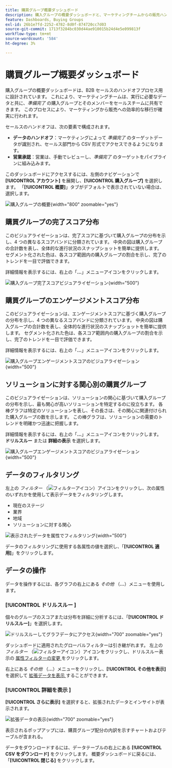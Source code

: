 ```yaml
---
title: 購買グループ概要ダッシュボード
description: 購入グループの概要ダッシュボードと、マーケティングチームからの販売ハンドオフを有効にする方法について説明します。
feature: Dashboards, Buying Groups
exl-id: 26b1e7fd-2252-4782-8d0f-874720cc7d03
source-git-commit: 1713f3284bc030d44ae910015b24d4e5e099813f
workflow-type: tm+mt
source-wordcount: '584'
ht-degree: 3%

---
```


# 購買グループ概要ダッシュボード

購入グループの概要ダッシュボードは、B2B セールスのハンドオフプロセス用に設計されています。 これにより、マーケティングチームは、実行に必要なデータと共に、_準備完了_ の購入グループとそのメンバーをセールスチームに共有できます。 このプロセスにより、マーケティングから販売への効率的な移行が確実に行われます。

セールスのハンドオフは、次の要素で構成されます。

* **データのハンドオフ**：マーケティングによって _準備完了_ のターゲットデータが識別され、セールス部門から CSV 形式でアクセスできるようになります。 
* **営業承認**：営業は、手動でレビューし、_準備完了_ のターゲットをパイプラインに組み込みます。

このダッシュボードにアクセスするには、左側のナビゲーションで **[!UICONTROL アカウント]** を展開し、**[!UICONTROL 購入グループ]** を選択します。 「**[!UICONTROL 概要]**」タブがデフォルトで表示されていない場合は、選択します。

![ 購入グループの概要 ](./assets/buying-groups-overview.png){width="800" zoomable="yes"}
<!--
## Buying Group Status

Gain insights into your buying groups' progression with the Buying Group Status view. This visualization showcases the distribution of your buying groups categorized by their most recent status update within a specified time frame.

![Buying Groups overview](./assets/buying-groups-overview.png){width="800" zoomable="yes"}

**[!UICONTROL Status]** (y-axis): Track the journey of buying groups through various stages.
**[!UICONTROL Number of Buying Groups]** (x-axis): Quantify the number of buying groups at each status, providing a clear metric of your funnel's health and activity.

To generate a shareable PDF of your current view, click **[!UICONTROL Export]** at the top-right corner of the page. -->

## 購買グループの完了スコア分布

このビジュアライゼーションは、完了スコアに基づいて購入グループの分布を示し、4 つの異なるスコアバンドに分類されています。 中央の図は購入グループの合計数を表し、全体的な進行状況のスナップショットを簡単に提供します。 セグメント化された色は、各スコア範囲内の購入グループの割合を示し、完了のトレンドを一目で評価できます。

詳細情報を表示するには、右上の「**...**」メニューアイコンをクリックします。

![ 購入グループ完了スコアビジュアライゼーション ](./assets/buying-group-completion-score-chart.png){width="500"}

## 購買グループのエンゲージメントスコア分布

このビジュアライゼーションは、エンゲージメントスコアに基づく購入グループの分布を示し、4 つの異なるスコアバンドに分類されています。 中央の図は購入グループの合計数を表し、全体的な進行状況のスナップショットを簡単に提供します。 セグメント化された色は、各スコア範囲内の購入グループの割合を示し、完了のトレンドを一目で評価できます。

詳細情報を表示するには、右上の「**...**」メニューアイコンをクリックします。

![ 購入グループエンゲージメントスコアのビジュアライゼーション ](./assets/buying-group-completion-score-chart.png){width="500"}

## ソリューションに対する関心別の購買グループ

このビジュアライゼーションは、ソリューションの関心に基づいて購入グループの分布を示し、最も関心が高いソリューションを特定するのに役立ちます。 各棒グラフは特定のソリューションを表し、その長さは、その関心に関連付けられた購入グループの数を示します。 この棒グラフは、ソリューションの需要のトレンドを明確かつ迅速に把握します。

詳細情報を表示するには、右上の「**...**」メニューアイコンをクリックします。 **ドリルスルー** または **詳細の表示** を選択します。

![ 購入グループエンゲージメントスコアのビジュアライゼーション ](./assets/buying-group-by-solution-interest-chart.png){width="500"}

## データのフィルタリング

左上の _フィルター_ （![ フィルターアイコン ](../assets/do-not-localize/icon-filter.svg)）アイコンをクリックし、次の属性のいずれかを使用して表示データをフィルタリングします。

* 現在のステージ
* 業界
* 地域
* ソリューションに対する関心

![ 表示されたデータを属性でフィルタリング ](./assets/buying-group-overview-filters.png){width="500"}

データのフィルタリングに使用する各属性の値を選択し、「**[!UICONTROL 適用]**」をクリックします。

## データの操作

データを操作するには、各グラフの右上にある _その他_ （**...**）メニューを使用します。

### [!UICONTROL  ドリルスルー ]

個々のグループのスコアまたは分布を詳細に分析するには、「**[!UICONTROL ドリルスルー]**」を選択します。

![ ドリルスルーしてグラフデータにアクセス ](./assets/buying-group-completion-score-drill-through-view.png){width="700" zoomable="yes"}

ダッシュボードに適用されたグローバルフィルターは引き継がれます。 左上の _フィルター_ （![ フィルターアイコン ](../assets/do-not-localize/icon-filter.svg)）アイコンをクリックし、ドリルスルー表示の [ 属性フィルターの変更 ](#filter-the-data) をクリックします。

右上にある _その他_ （**...**）メニューをクリックし、**[!UICONTROL その他を表示]** を選択して [ 拡張データを表示 ](#view-more) することができます。

### [!UICONTROL  詳細を表示 ]

**[!UICONTROL さらに表示]** を選択すると、拡張されたデータとインサイトが表示されます。

![ 拡張データの表示 ](./assets/buying-group-engagement-score-view-more.png){width="700" zoomable="yes"}

表示されるポップアップには、購買グループ配分の内訳を示すチャートおよびテーブルが含まれる。

データをダウンロードするには、データテーブルの右上にある **[!UICONTROL CSV をダウンロード]** をクリックします。 概要ダッシュボードに戻るには、「**[!UICONTROL 閉じる]** をクリックします。
